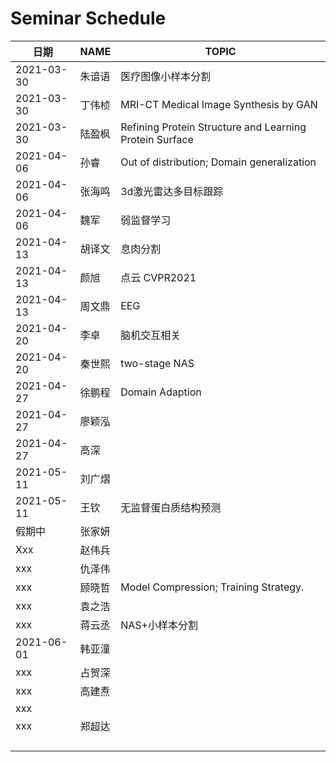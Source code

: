 #  Seminar  Schedule

| 日期       | NAME            | TOPIC  |
| ---------- | --------------- | ------ |
| 2021-03-30 | 朱谙语          | 医疗图像小样本分割 |
| 2021-03-30 | 丁伟桢          | MRI-CT Medical Image Synthesis by GAN |
| 2021-03-30 | 陆盈枫          | Refining Protein Structure and Learning Protein Surface |
| 2021-04-06 | 孙睿 | Out of distribution; Domain generalization |
| 2021-04-06 | 张海鸣 | 3d激光雷达多目标跟踪 |
| 2021-04-06 | 魏军   | 弱监督学习 |
| 2021-04-13 | 胡译文 | 息肉分割 |
| 2021-04-13 | 颜旭 | 点云 CVPR2021 |
| 2021-04-13 | 周文鼎 | EEG |
| 2021-04-20 | 李卓 | 脑机交互相关 |
| 2021-04-20 | 秦世熙 | two-stage NAS                                           |
| 2021-04-27 | 徐鹏程 | Domain Adaption |
| 2021-04-27 | 廖颖泓 | |
| 2021-04-27 | 高深 |                                                         |
| 2021-05-11 | 刘广熠 |  |
| 2021-05-11 | 王钦 | 无监督蛋白质结构预测 |
| 假期中 | 张家妍 | |
| Xxx        | 赵伟兵 | |
| xxx | 仇泽伟 | |
| xxx | 顾晓哲 | Model Compression; Training Strategy. |
| xxx | 袁之浩 | |
| xxx | 蒋云丞 | NAS+小样本分割                                          |
| 2021-06-01 | 韩亚潼 | |
| xxx | 占贺深 | |
| xxx | 高建焘 | |
| xxx |        | |
| xxx | 郑超达 | |
| |        |  |
| |  | |
| |  | |
| |  | |







